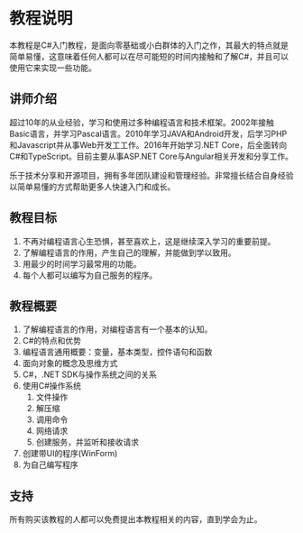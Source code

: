 # 教程说明

本教程是C#入门教程，是面向零基础或小白群体的入门之作，其最大的特点就是简单易懂，这意味着任何人都可以在尽可能短的时间内接触和了解C#，并且可以使用它来实现一些功能。

## 讲师介绍

超过10年的从业经验，学习和使用过多种编程语言和技术框架。2002年接触Basic语言，并学习Pascal语言。2010年学习JAVA和Android开发，后学习PHP和Javascript并从事Web开发工工作。2016年开始学习.NET Core，后全面转向C#和TypeScript。目前主要从事ASP.NET Core与Angular相关开发和分享工作。

乐于技术分享和开源项目，拥有多年团队建设和管理经验。非常擅长结合自身经验以简单易懂的方式帮助更多人快速入门和成长。

## 教程目标

1. 不再对编程语言心生恐惧，甚至喜欢上，这是继续深入学习的重要前提。
2. 了解编程语言的作用，产生自己的理解，并能做到学以致用。
3. 用最少的时间学习最常用的功能。
4. 每个人都可以编写为自己服务的程序。

## 教程概要

1. 了解编程语言的作用，对编程语言有一个基本的认知。
2. C#的特点和优势
3. 编程语言通用概要：变量，基本类型，控件语句和函数
4. 面向对象的概念及思维方式
5. C#，.NET SDK与操作系统之间的关系
6. 使用C#操作系统
   1. 文件操作
   2. 解压缩
   3. 调用命令
   4. 网络请求
   5. 创建服务，并监听和接收请求
7. 创建带UI的程序(WinForm)
8. 为自己编写程序

## 支持

所有购买该教程的人都可以免费提出本教程相关的内容，直到学会为止。

